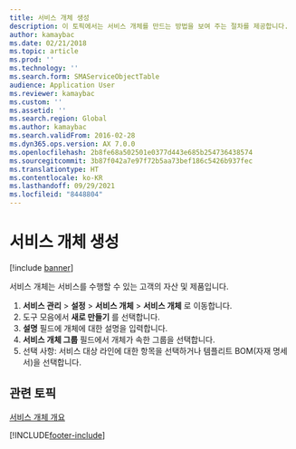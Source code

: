 ```yaml
---
title: 서비스 개체 생성
description: 이 토픽에서는 서비스 개체를 만드는 방법을 보여 주는 절차를 제공합니다.
author: kamaybac
ms.date: 02/21/2018
ms.topic: article
ms.prod: ''
ms.technology: ''
ms.search.form: SMAServiceObjectTable
audience: Application User
ms.reviewer: kamaybac
ms.custom: ''
ms.assetid: ''
ms.search.region: Global
ms.author: kamaybac
ms.search.validFrom: 2016-02-28
ms.dyn365.ops.version: AX 7.0.0
ms.openlocfilehash: 2b8fe68a502501e0377d443e685b254736438574
ms.sourcegitcommit: 3b87f042a7e97f72b5aa73bef186c5426b937fec
ms.translationtype: HT
ms.contentlocale: ko-KR
ms.lasthandoff: 09/29/2021
ms.locfileid: "8448804"
---
```

# <a name="create-service-objects"></a>서비스 개체 생성  

[!include [banner](../includes/banner.md)]

서비스 개체는 서비스를 수행할 수 있는 고객의 자산 및 제품입니다.

1. **서비스 관리** \> **설정** \> **서비스 개체** \> **서비스 개체** 로 이동합니다.
2. 도구 모음에서 **새로 만들기** 를 선택합니다.
3. **설명** 필드에 개체에 대한 설명을 입력합니다.
4. **서비스 개체 그룹** 필드에서 개체가 속한 그룹을 선택합니다. 
5. 선택 사항: 서비스 대상 라인에 대한 항목을 선택하거나 템플리트 BOM(자재 명세서)을 선택합니다.

## <a name="related-topics"></a>관련 토픽

[서비스 개체 개요](service-objects.md)





[!INCLUDE[footer-include](../../includes/footer-banner.md)]